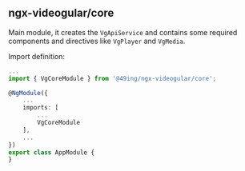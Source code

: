 ## ngx-videogular/core

Main module, it creates the `VgApiService` and contains some required components and directives like `VgPlayer` and `VgMedia`.

Import definition:

```typescript
...
import { VgCoreModule } from '@49ing/ngx-videogular/core';

@NgModule({
    ...
    imports: [
        ...
        VgCoreModule
    ],
    ...
})
export class AppModule {
}
```
